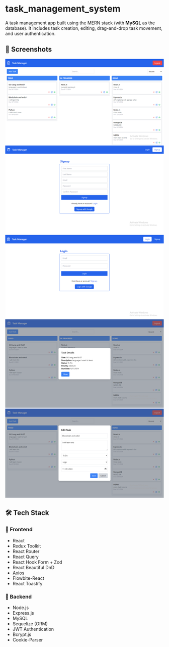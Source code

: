 # task_management_system
A task management app built using the MERN stack (with **MySQL** as the database). It includes task creation, editing, drag-and-drop task movement, and user authentication.

## 📸 Screenshots

![Home](/images/home.png)  
![Signup](/images/singup.png)  
![Login](/images/login.png)  
![Task Details](/images/taskdetails.png)  
![Edit Task](/images/taskedit.png)

## 🛠️ Tech Stack

### 🔹 Frontend
- React
- Redux Toolkit
- React Router
- React Query
- React Hook Form + Zod
- React Beautiful DnD
- Axios
- Flowbite-React
- React Toastify

### 🔹 Backend
- Node.js
- Express.js
- MySQL
- Sequelize (ORM)
- JWT Authentication
- Bcrypt.js
- Cookie-Parser